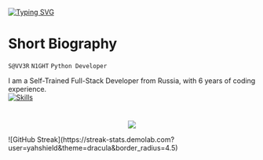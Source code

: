 </p>

<a href="https://git.io/typing-svg"><img src="https://readme-typing-svg.demolab.com?font=Fira+Code&size=50&pause=500&color=F78A13&center=true&random=false&width=1000&height=100&lines=LazyDev" alt="Typing SVG" /></a>

# Short Biography

`S@VV3R` `N1GHT` `Python Developer`    

I am a Self-Trained Full-Stack Developer from Russia, with 6 years of coding experience.
<br>
[![Skills](https://skillicons.dev/icons?i=python,js,sqlite,mongodb,vscode,windows,arch,docker,git)](https://skillicons.dev)

#

<p align="center">
   <img src="http://github-profile-summary-cards.vercel.app/api/cards/profile-details?username=yahshield&theme=tokyonight">
</p>
![GitHub Streak](https://streak-stats.demolab.com?user=yahshield&theme=dracula&border_radius=4.5) 
